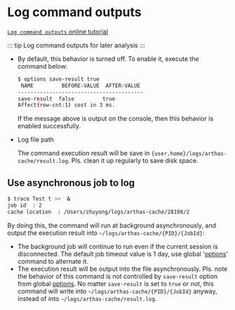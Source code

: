 # Log command outputs

[`Log command outputs` online tutorial](https://arthas.aliyun.com/doc/arthas-tutorials?language=en&id=case-save-log)

::: tip
Log command outputs for later analysis
:::

- By default, this behavior is turned off. To enable it, execute the command below:

  ```bash
  $ options save-result true
   NAME         BEFORE-VALUE  AFTER-VALUE
  ----------------------------------------
  save-result  false         true
  Affect(row-cnt:1) cost in 3 ms.
  ```

  If the message above is output on the console, then this behavior is enabled successfully.

- Log file path

  The command execution result will be save in `{user.home}/logs/arthas-cache/result.log`. Pls. clean it up regularly to save disk space.

## Use asynchronous job to log

```bash
$ trace Test t >>  &
job id  : 2
cache location  : /Users/zhuyong/logs/arthas-cache/28198/2
```

By doing this, the command will run at background asynchronously, and output the execution result into `~/logs/arthas-cache/{PID}/{JobId}`:

- The background job will continue to run even if the current session is disconnected. The default job timeout value is 1 day, use global '[options](options.md)' command to alternate it.
- The execution result will be output into the file asynchronously. Pls. note the behavior of this command is not controlled by `save-result` option from global [options](options.md). No matter `save-result` is set to `true` or not, this command will write into `~/logs/arthas-cache/{PID}/{JobId}` anyway, instead of into `~/logs/arthas-cache/result.log`.
